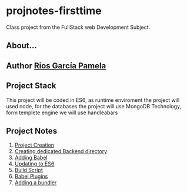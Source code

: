 # projnotes-firsttime
Class project from  the FullStack web Development Subject.

## About...
**Author** [Rios García Pamela](https:/youtube.com)
---
## Project Stack 
This project will be coded in ES6, as runtime enviroment the project will used node, for the databases the project will use MongoDB Technology, form templete engine we will use handleabars

## Project Notes
1. [Project Creation](https://github.com/PamRios/projnotes-firsttime/blob/main/Class-Notes/1-Project-Creation.md)
2. [Creating dedicated Backend directory](https://github.com/PamRios/projnotes-firsttime/blob/main/Class-Notes/2-Creating-dedicated-Backend-directory.md)
3. [Adding Babel](https://github.com/PamRios/projnotes-firsttime/blob/main/Class-Notes/3-Adding-Babel.md)
4. [Updating to ES6](https://github.com/PamRios/projnotes-firsttime/blob/main/Class-Notes/4-Updating-to-ES6.md)
5. [Build Script](https://github.com/PamRios/projnotes-firsttime/blob/main/Class-Notes/5-Build-Script.md)
6. [Babel Plugins](https://github.com/PamRios/projnotes-firsttime/blob/main/Class-Notes/6-Babel-plugins.md)
7. [Adding a bundler](https://github.com/PamRios/projnotes-firsttime/blob/main/Class-Notes/7-Adding-a-bundler.md)